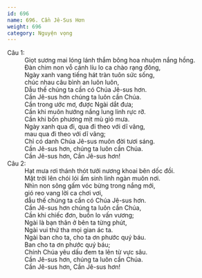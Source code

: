 ```yaml
---
id: 696
name: 696. Cần Jê-Sus Hơn
weight: 696
category: Nguyện vọng
---
```

<dl><dt>Câu 1:</dt><dd data-verse="1">Giọt sương mai lóng lánh thắm bông hoa nhuộm nắng hồng. <br/>Ðàn chim non vỗ cánh líu lo ca chào rạng đông, <br/>Ngày xanh vang tiếng hát tràn tuôn sức sống, <br/>chúc nhau câu bình an luôn luôn, <br/>Dẫu thế chúng ta cần có Chúa Jê-sus hơn. <br/>Cần Jê-sus hơn chúng ta luôn cần Chúa. <br/>Cần trong ước mơ, được Ngài dắt đưa; <br/>Cần khi muôn hướng nắng lung linh rực rỡ. <br/>Cần khi bốn phương mịt mù gió mưa. <br/>Ngày xanh qua đi, qua đi theo với dĩ vãng, <br/>mau qua đi theo với dĩ vãng; <br/>Chỉ có danh Chúa Jê-sus muôn đời tươi sáng. <br/>Cần Jê-sus hơn, chúng ta luôn cần Chúa. <br/>Cần Jê-sus hơn, Cần Jê-sus hơn! </dd><dt>Câu 2:</dt><dd data-verse="2">Hạt mưa rơi thánh thót tưới nương khoai bên dốc đồi. <br/>Mặt trời lên chói lói ấm sinh linh ngàn muôn nơi. <br/>Nhìn non sông gấm vóc bừng trong nắng mới, <br/>gió reo vang lời ca chơi vơi, <br/>dẫu thế chúng ta cần có Chúa Jê-sus hơn. <br/>Cần Jê-sus hơn chúng ta luôn cần Chúa, <br/>Cần khi chiếc đơn, buồn lo vấn vương; <br/>Ngài là bạn thân ở bên ta từng phút, <br/>Ngài vui thứ tha mọi gian ác ta. <br/>Ngài ban cho ta, cho ta ơn phước quý báu. <br/>Ban cho ta ơn phước quý báu; <br/>Chính Chúa yêu dấu đem ta lên từ vực sâu. <br/>Cần Jê-sus hơn, chúng ta luôn cần Chúa. <br/>Cần Jê-sus hơn, Cần Jê-sus hơn! </dd></dl>
